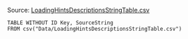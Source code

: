 Source: [LoadingHintsDescriptionsStringTable.csv](I:\UNCN\WS\SDK\Mods_Repos\ArgonSDK-FieldGuide\docs\Systems\Chivalry2\Tables\Data\LoadingHintsDescriptionsStringTable.csv)

```dataview
TABLE WITHOUT ID Key, SourceString
FROM csv("Data/LoadingHintsDescriptionsStringTable.csv")
```

